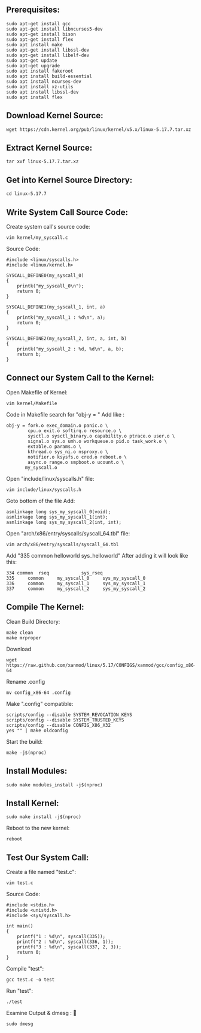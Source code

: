## Prerequisites:
```
sudo apt-get install gcc
sudo apt-get install libncurses5-dev
sudo apt-get install bison
sudo apt-get install flex
sudo apt install make
sudo apt-get install libssl-dev
sudo apt-get install libelf-dev
sudo apt-get update
sudo apt-get upgrade
sudo apt install fakeroot
sudo apt install build-essential
sudo apt install ncurses-dev
sudo apt install xz-utils
sudo apt install libssl-dev
sudo apt install flex
```
## Download Kernel Source:
````
wget https://cdn.kernel.org/pub/linux/kernel/v5.x/linux-5.17.7.tar.xz
````
## Extract Kernel Source:
````
tar xvf linux-5.17.7.tar.xz
````
## Get into Kernel Source Directory:
````
cd linux-5.17.7
````
## Write System Call Source Code:

Create system call's source code:
````
vim kernel/my_syscall.c
````
Source Code:
````
#include <linux/syscalls.h>
#include <linux/kernel.h>

SYSCALL_DEFINE0(my_syscall_0)
{
    printk("my_syscall_0\n");
    return 0;
}

SYSCALL_DEFINE1(my_syscall_1, int, a)
{
    printk("my_syscall_1 : %d\n", a);
    return 0;
}

SYSCALL_DEFINE2(my_syscall_2, int, a, int, b)
{
    printk("my_syscall_2 : %d, %d\n", a, b);
    return b;
}
````
## Connect our System Call to the Kernel: 
Open Makefile of Kernel:
````
vim kernel/Makefile
````
Code in Makefile search for "obj-y = " 
Add like :
````
obj-y = fork.o exec_domain.o panic.o \
        cpu.o exit.o softirq.o resource.o \
        sysctl.o sysctl_binary.o capability.o ptrace.o user.o \
        signal.o sys.o umh.o workqueue.o pid.o task_work.o \
        extable.o params.o \
        kthread.o sys_ni.o nsproxy.o \
        notifier.o ksysfs.o cred.o reboot.o \
        async.o range.o smpboot.o ucount.o \
       my_syscall.o
````
Open "include/linux/syscalls.h" file:
````
vim include/linux/syscalls.h
````
Goto bottom of the file
Add:
````
asmlinkage long sys_my_syscall_0(void);
asmlinkage long sys_my_syscall_1(int);
asmlinkage long sys_my_syscall_2(int, int);
````
Open "arch/x86/entry/syscalls/syscall_64.tbl" file:
````
vim arch/x86/entry/syscalls/syscall_64.tbl
````
Add "335 common helloworld sys_helloworld"
After adding it will look like this:
````
334	common	rseq			sys_rseq
335     common     my_syscall_0     sys_my_syscall_0
336     common     my_syscall_1     sys_my_syscall_1
337     common     my_syscall_2     sys_my_syscall_2
````
## Compile The Kernel:
Clean Build Directory:
````
make clean
make mrproper
````
Download 
````
wget https://raw.github.com/xanmod/linux/5.17/CONFIGS/xanmod/gcc/config_x86-64
````
Rename .config
````
mv config_x86-64 .config
````
Make ".config" compatible:
````
scripts/config --disable SYSTEM_REVOCATION_KEYS
scripts/config --disable SYSTEM_TRUSTED_KEYS
scripts/config --disable CONFIG_X86_X32
yes "" | make oldconfig
````
Start the build:
````
make -j$(nproc)
````
## Install Modules:
````
sudo make modules_install -j$(nproc)
````
## Install Kernel:
````
sudo make install -j$(nproc)
````
Reboot to the new kernel:
````
reboot
````
## Test Our System Call:
Create a file named "test.c":
````
vim test.c
````
Source Code:
````
#include <stdio.h>
#include <unistd.h>
#include <sys/syscall.h>

int main()
{
    printf("1 : %d\n", syscall(335));
    printf("2 : %d\n", syscall(336, 1));
    printf("3 : %d\n", syscall(337, 2, 3));
    return 0;
}
````
Compile "test":
````
gcc test.c -o test
````
Run "test":
````
./test
````
Examine Output & dmesg : :smiling_face_with_three_hearts:
````
sudo dmesg
````
